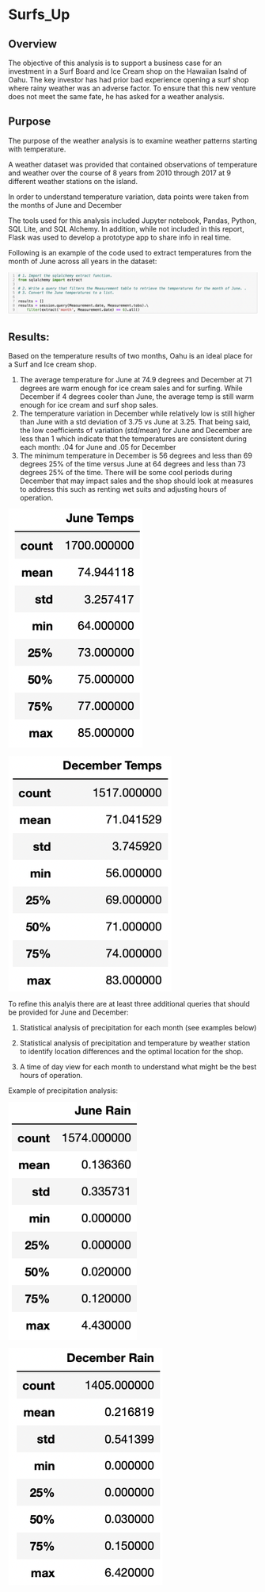 # Surfs_Up

## Overview

The objective of this analysis is to support a business case for an investment in a Surf Board and Ice Cream shop on the Hawaiian Isalnd of Oahu.  The key investor has had prior bad experience opening a surf shop where rainy weather was an adverse factor.  To ensure that this new venture does not meet the same fate, he has asked for a weather analysis.


## Purpose

The purpose of the weather analysis is to examine weather patterns starting with temperature.  

A weather dataset was provided that contained observations of temperature and weather over the course of 8 years from 2010 through 2017 at 9 different weather stations on the island.


In order to understand temperature variation, data points were taken from the months of June and December 

The tools used for this analysis included Jupyter notebook, Pandas, Python, SQL Lite, and SQL Alchemy.  In addition, while not included in this report, Flask was used to develop a prototype app to share info in real time.  

Following is an example of the code used to extract temperatures from the month of June across all years in the dataset:

  ![GitHubLogo](https://github.com/rciminera/Surfs_Up/blob/main/extract_code.png)




## Results:

Based on the temperature results of two months, Oahu is an ideal place for a Surf and Ice cream shop.  

1. The average temperature for June at 74.9 degrees and December at 71 degrees are warm enough for ice cream sales and for surfing. While December if 4 degrees cooler than June, the average temp is still warm enough for ice cream and surf shop sales.
2. The temperature variation in December while relatively low is still higher than June with a std deviation of 3.75 vs June at 3.25.  That being said, the low coefficients of variation (std/mean) for June and December are less than 1 which indicate that the temperatures are consistent during each month:  .04 for June and .05 for December
3. The minimum temperature in December is 56 degrees and less than 69 degrees 25% of the time versus June at 64 degrees and less than 73 degrees 25% of the time.  There will be some cool periods during December that may impact sales and the shop should look at measures to address this such as renting wet suits and adjusting hours of operation.

  ![GitHubLogo](https://github.com/rciminera/Surfs_Up/blob/main/June_temp_stats.png) 
  
  ![GitHubLogo](https://github.com/rciminera/Surfs_Up/blob/main/Dec_temp_stats.png)


To refine this analyis there are at least three additional queries that should be provided for June and December:

1. Statistical analysis of precipitation for each month (see examples below)

2. Statistical analysis of precipitation and temperature by weather station to identify location differences and the optimal location for the shop.

3. A time of day view for each month to understand what might be the best hours of operation.

Example of precipitation analysis:

  ![GitHubLogo](https://github.com/rciminera/Surfs_Up/blob/main/June_rain.png) 
  
  ![GitHubLogo](https://github.com/rciminera/Surfs_Up/blob/main/Dec_rain.png)